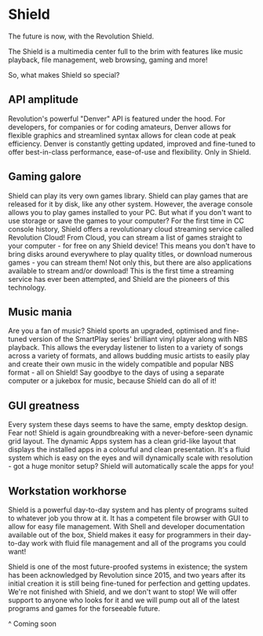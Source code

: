# Shield
The future is now, with the Revolution Shield.


The Shield is a multimedia center full to the brim with features like music playback, file management, web browsing, gaming and more!

So, what makes Shield so special?

## API amplitude
Revolution's powerful "Denver" API is featured under the hood. For developers, for companies or for coding amateurs, Denver allows for flexible graphics and streamlined syntax allows for clean code at peak efficiency. Denver is constantly getting updated, improved and fine-tuned to offer best-in-class performance, ease-of-use and flexibility. Only in Shield.

## Gaming galore 
Shield can play its very own games library. Shield can play games that are released for it by disk, like any other system. However, the average console allows you to play games installed to your PC. But what if you don't want to use storage or save the games to your computer? For the first time in CC console history, Shield offers a revolutionary cloud streaming service called Revolution Cloud! From Cloud, you can stream a list of games straight to your computer - for free on any Shield device! This means you don't have to bring disks around everywhere to play quality titles, or download numerous games - you can stream them! Not only this, but there are also applications available to stream and/or download! This is the first time a streaming service has ever been attempted, and Shield are the pioneers of this technology.

## Music mania
Are you a fan of music? Shield sports an upgraded, optimised and fine-tuned version of the SmartPlay series' brilliant vinyl player along with NBS playback. This allows the everyday listener to listen to a variety of songs across a variety of formats, and allows budding music artists to easily play and create their own music in the widely compatible and popular NBS format - all on Shield! Say goodbye to the days of using a separate computer or a jukebox for music, because Shield can do all of it!

## GUI greatness
Every system these days seems to have the same, empty desktop design. Fear not! Shield is again groundbreaking with a never-before-seen dynamic grid layout. The dynamic Apps system has a clean grid-like layout that displays the installed apps in a colourful and clean presentation. It's a fluid system which is easy on the eyes and will dynamically scale with resolution - got a huge monitor setup? Shield will automatically scale the apps for you! 

## Workstation workhorse
Shield is a powerful day-to-day system and has plenty of programs suited to whatever job you throw at it. It has a competent file browser with GUI to allow for easy file management. With Shell and developer documentation available out of the box, Shield makes it easy for programmers in their day-to-day work with fluid file management and all of the programs you could want!

Shield is one of the most future-proofed systems in existence; the system has been acknowledged by Revolution since 2015, and two years after its initial creation it is still being fine-tuned for perfection and getting updates. We're not finished with Shield, and we don't want to stop! We will offer support to anyone who looks for it and we will pump out all of the latest programs and games for the forseeable future.

^ Coming soon
